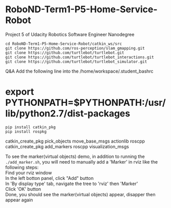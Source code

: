 # RoboND-Term1-P5-Home-Service-Robot
Project 5 of Udacity Robotics Software Engineer Nanodegree

```
cd RoboND-Term1-P5-Home-Service-Robot/catkin_ws/src  
git clone https://github.com/ros-perception/slam_gmapping.git  
git clone https://github.com/turtlebot/turtlebot.git  
git clone https://github.com/turtlebot/turtlebot_interactions.git  
git clone https://github.com/turtlebot/turtlebot_simulator.git  
```

Q&A
Add the following line into the /home/workspace/.student_bashrc
# export PYTHONPATH=$PYTHONPATH:/usr/lib/python2.7/dist-packages  
```
pip install catkin_pkg  
pip install rospkg  
```

catkin_create_pkg pick_objects move_base_msgs actionlib roscpp  
catkin_create_pkg add_markers roscpp visualization_msgs  

To see the marker(virtual objects) demo, in addition to running the `./add_marker.sh`, you will need to manually add a 'Marker' in rviz like the following steps:  
Find your rviz window  
In the left botton panel, click "Add" button  
In 'By display type' tab, navigate the tree to 'rviz' then 'Marker'  
Click 'OK' button  
Done, you should see the marker(virtual objects) appear, disapper then appear again  
